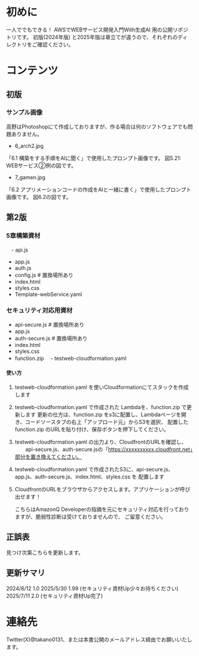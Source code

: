 # 初めに

一人ででもできる！ AWSでWEBサービス開発入門With生成AI 用の公開リポジトリです。
初版(2024年版) と2025年版は章立てが違うので、それぞれのディレクトリをご確認ください。

# コンテンツ

## 初版

### サンプル画像

高野はPhotoshopにて作成しておりますが、作る場合は何のソフトウェアでも問題ありません。

- 6_arch2.jpg

「6.1 構築をする手順をAIに聞く」で使用したプロンプト画像です。
図5.21: WEBサービス②例の図です。

- 7_gamen.jpg

「6.2 アプリメーションコードの作成をAIと一緒に書く」で使用したプロンプト画像です。
図6.2の図です。

## 第2版

### 5章構築資材

　- api.js
  - app.js
  - auth.js 
  - config.js # 置換場所あり
  - index.html
  - styles.css
  - Template-webService.yaml

### セキュリティ対応用資材

  - api-secure.js # 置換場所あり
  - app.js
  - auth-secure.js # 置換場所あり
  - index.html
  - styles.css
  - function.zip
　- testweb-cloudformation.yaml

#### 使い方
1. testweb-cloudformation.yaml を使いCloudformationにてスタックを作成します
  
2. testweb-cloudformation.yaml で作成された Lambdaを、function.zip で更新します
    更新の仕方は、function.zip をs3に配置し、Lambdaページを開き、コードソースタブの右上「アップロード元」からS3を選択、
    配置したfunction.zip のURLを貼り付け、保存ボタンを押下してください。

3. testweb-cloudformation.yaml の出力より、CloudfrontのURLを確認し、
　　api-secure.js、auth-secure.jsの「https://xxxxxxxxxx.cloudfront.net」部分を置き換えてください。

4. testweb-cloudformation.yaml で作成されたS3に、api-secure.js、app.js、auth-secure.js、index.html、styles.css を
    配置します
    
5. CloudfrontのURLをブラウザからアクセスします。アプリケーションが呼び出せます！

   こちらはAmazonQ Developerの指摘を元にセキュリティ対応を行っておりますが、脆弱性診断は受けておりませんので、
   ご留意ください。

## 正誤表

見つけ次第こちらを更新します。

## 更新サマリ

2024/8/12 1.0
2025/5/30 1.99 (セキュリティ資材Up少々お待ちください)
2025/7/11 2.0  (セキュリティ資材Up完了)

# 連絡先

Twitter(X)@takano0131、または本書公開のメールアドレス経由でお願いいたします。
